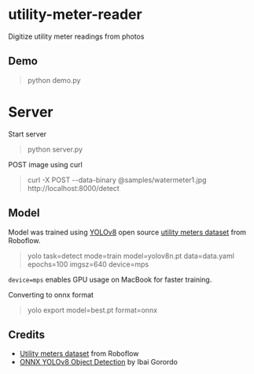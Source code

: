 # utility-meter-reader

Digitize utility meter readings from photos

## Demo

> python demo.py

# Server

Start server

> python server.py

POST image using curl

> curl -X POST --data-binary @samples/watermeter1.jpg http://localhost:8000/detect

## Model

Model was trained using [YOLOv8](https://docs.ultralytics.com/tasks/detect/#__tabbed_1_2) open source [utility meters dataset](https://universe.roboflow.com/watermeter-jvlgr/utility-meter-reading-dataset-for-automatic-reading-yolo) from Roboflow.

> yolo task=detect mode=train model=yolov8n.pt data=data.yaml epochs=100 imgsz=640 device=mps

`device=mps` enables GPU usage on MacBook for faster training.

Converting to onnx format

> yolo export model=best.pt format=onnx

## Credits

- [Utility meters dataset](https://universe.roboflow.com/watermeter-jvlgr/utility-meter-reading-dataset-for-automatic-reading-yolo) from Roboflow
- [ONNX YOLOv8 Object Detection](https://github.com/ibaiGorordo/ONNX-YOLOv8-Object-Detection/) by Ibai Gorordo
